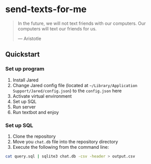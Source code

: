 # send-texts-for-me

> In the future, we will not text friends with our computers. Our computers will text our friends for us.
> 
> — Aristotle

## Quickstart

### Set up program
1. Install Jared
2. Change Jared config file (located at `~/Library/Application Support/Jared/config.json`) to the `config.json` here
3. Activate virtual environment
4. Set up SQL
5. Run server
6. Run textbot and enjoy

### Set up SQL

1. Clone the repository
2. Move you `chat.db` file into the repository directory
3. Execute the following from the command line:

```bash
cat query.sql | sqlite3 chat.db -csv -header > output.csv
```
